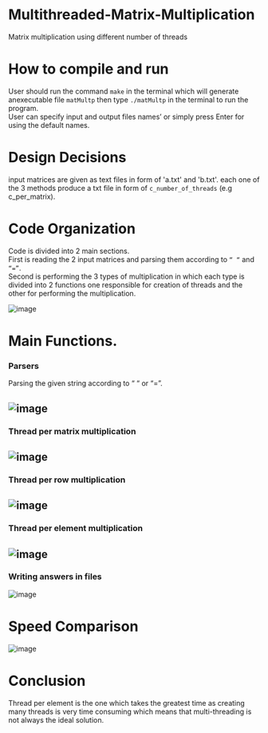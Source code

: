 # Multithreaded-Matrix-Multiplication
Matrix multiplication using different number of threads
# How to compile and run
User should run the command `make` in the terminal which will generate anexecutable file `matMultp` then type `./matMultp` in the terminal to run the program.  
User can specify input and output files names’ or simply press Enter for using the default names.
# Design Decisions
input matrices are given as text files in form of 'a.txt' and 'b.txt'.
each one of the 3 methods produce a txt file in form of `c_number_of_threads` (e.g c_per_matrix).
# Code Organization
Code is divided into 2 main sections.  
First is reading the 2 input matrices and parsing them according to `“ “` and `“=”`.  
Second is performing the 3 types of multiplication in which each type is divided into 2 functions one responsible for creation of threads and the other for performing the multiplication.

![image](https://user-images.githubusercontent.com/95850756/186199417-f82f0735-27c2-4d91-b77f-55028e66541f.png)
# Main Functions.
### Parsers  
Parsing the given string according to “ “ or “=”.  

![image](https://user-images.githubusercontent.com/95850756/186199688-5a332f0c-559a-4671-aa0c-ca409e897b31.png)  
---
### Thread per matrix multiplication
![image](https://user-images.githubusercontent.com/95850756/186200485-af8cca12-d42b-4cb7-a52d-41a6f58fb8fc.png)
---
### Thread per row multiplication
![image](https://user-images.githubusercontent.com/95850756/186201508-5f484fe4-b510-48da-8fc6-07f345b72a2b.png)
---
### Thread per element multiplication
![image](https://user-images.githubusercontent.com/95850756/186201620-1a53fd3b-68a0-4a8d-9c10-dea4f0a3c566.png)
---
### Writing answers in files
![image](https://user-images.githubusercontent.com/95850756/186201779-9530438a-f5c6-47f1-93fd-9d9c25b1dbaa.png)

# Speed Comparison
![image](https://user-images.githubusercontent.com/95850756/186202395-162152c5-1f65-48f7-bb56-7ccbf26ef53c.png)

# Conclusion
Thread per element is the one which takes the greatest time as creating many threads is very time consuming which means that multi-threading is not always the
ideal solution.

